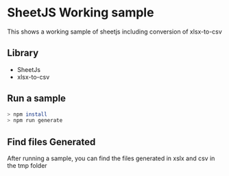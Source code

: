 # SheetJS Working sample

This shows a working sample of sheetjs including conversion of xlsx-to-csv

## Library

- SheetJs
- xlsx-to-csv

## Run a sample

```sh
> npm install
> npm run generate
```

## Find files Generated

After running a sample, you can find the files generated in xslx and csv in the tmp folder
